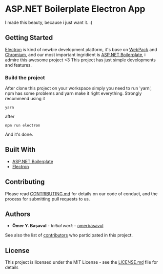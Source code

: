 # ASP.NET Boilerplate Electron App

I made this beauty, because i just want it. :) 


## Getting Started

[Electron](https://electronjs.org/) is kind of newbie development platform, it's base on [WebPack](https://webpack.js.org) and [Chromium](https://www.chromium.org), and our most important ingridient is [ASP.NET Boilerplate](https://aspnetboilerplate.com/), i admire this awesome project <3
This project has just simple developments and features. 

### Build the project

After clone this project on your workspace simply you need to run 'yarn', npm has some problems and yarn make it right everything. Strongly recommend using it

```
yarn
```

after

```
npm run electron
```

And it's done.

## Built With

* [ASP.NET Boilerplate](https://aspnetboilerplate.com/) 
* [Electron](https://electronjs.org/)

## Contributing

Please read [CONTRIBUTING.md](https://github.com/YazgelderRp/abp-electron/graphs/contributors) for details on our code of conduct, and the process for submitting pull requests to us.

## Authors

* **Ömer Y. Başavul** - *Initial work* - [omerbasavul](https://github.com/omerbasavul)

See also the list of [contributors](https://github.com/your/project/contributors) who participated in this project.

## License

This project is licensed under the MIT License - see the [LICENSE.md](https://github.com/aspnetboilerplate/aspnetboilerplate/blob/dev/LICENSE) file for details
